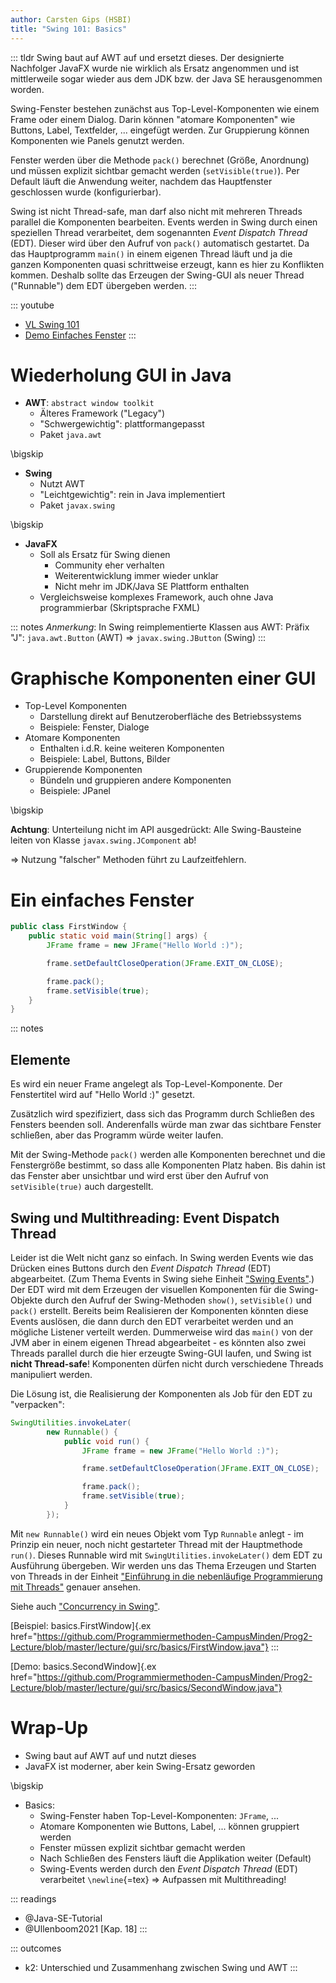 ```yaml
---
author: Carsten Gips (HSBI)
title: "Swing 101: Basics"
---
```


::: tldr
Swing baut auf AWT auf und ersetzt dieses. Der designierte Nachfolger JavaFX wurde
nie wirklich als Ersatz angenommen und ist mittlerweile sogar wieder aus dem JDK
bzw. der Java SE herausgenommen worden.

Swing-Fenster bestehen zunächst aus Top-Level-Komponenten wie einem Frame oder einem
Dialog. Darin können "atomare Komponenten" wie Buttons, Label, Textfelder, ...
eingefügt werden. Zur Gruppierung können Komponenten wie Panels genutzt werden.

Fenster werden über die Methode `pack()` berechnet (Größe, Anordnung) und müssen
explizit sichtbar gemacht werden (`setVisible(true)`). Per Default läuft die
Anwendung weiter, nachdem das Hauptfenster geschlossen wurde (konfigurierbar).

Swing ist nicht Thread-safe, man darf also nicht mit mehreren Threads parallel die
Komponenten bearbeiten. Events werden in Swing durch einen speziellen Thread
verarbeitet, dem sogenannten *Event Dispatch Thread* (EDT). Dieser wird über den
Aufruf von `pack()` automatisch gestartet. Da das Hauptprogramm `main()` in einem
eigenen Thread läuft und ja die ganzen Komponenten quasi schrittweise erzeugt, kann
es hier zu Konflikten kommen. Deshalb sollte das Erzeugen der Swing-GUI als neuer
Thread ("Runnable") dem EDT übergeben werden.
:::

::: youtube
-   [VL Swing 101](https://youtu.be/ynwu6LuSLgQ)
-   [Demo Einfaches Fenster](https://youtu.be/L3Y2mB7-jRQ)
:::

# Wiederholung GUI in Java

-   **AWT**: `abstract window toolkit`
    -   Älteres Framework ("Legacy")
    -   "Schwergewichtig": plattformangepasst
    -   Paket `java.awt`

\bigskip

-   **Swing**
    -   Nutzt AWT
    -   "Leichtgewichtig": rein in Java implementiert
    -   Paket `javax.swing`

\bigskip

-   **JavaFX**
    -   Soll als Ersatz für Swing dienen
        -   Community eher verhalten
        -   Weiterentwicklung immer wieder unklar
        -   Nicht mehr im JDK/Java SE Plattform enthalten
    -   Vergleichsweise komplexes Framework, auch ohne Java programmierbar
        (Skriptsprache FXML)

::: notes
*Anmerkung*: In Swing reimplementierte Klassen aus AWT: Präfix "J":
`java.awt.Button` (AWT) =\> `javax.swing.JButton` (Swing)
:::

# Graphische Komponenten einer GUI

-   Top-Level Komponenten
    -   Darstellung direkt auf Benutzeroberfläche des Betriebssystems
    -   Beispiele: Fenster, Dialoge
-   Atomare Komponenten
    -   Enthalten i.d.R. keine weiteren Komponenten
    -   Beispiele: Label, Buttons, Bilder
-   Gruppierende Komponenten
    -   Bündeln und gruppieren andere Komponenten
    -   Beispiele: JPanel

\bigskip

**Achtung**: Unterteilung nicht im API ausgedrückt: Alle Swing-Bausteine leiten von
Klasse `javax.swing.JComponent` ab!

=\> Nutzung "falscher" Methoden führt zu Laufzeitfehlern.

# Ein einfaches Fenster

``` java
public class FirstWindow {
    public static void main(String[] args) {
        JFrame frame = new JFrame("Hello World :)");

        frame.setDefaultCloseOperation(JFrame.EXIT_ON_CLOSE);

        frame.pack();
        frame.setVisible(true);
    }
}
```

::: notes
## Elemente

Es wird ein neuer Frame angelegt als Top-Level-Komponente. Der Fenstertitel wird auf
"Hello World :)" gesetzt.

Zusätzlich wird spezifiziert, dass sich das Programm durch Schließen des Fensters
beenden soll. Anderenfalls würde man zwar das sichtbare Fenster schließen, aber das
Programm würde weiter laufen.

Mit der Swing-Methode `pack()` werden alle Komponenten berechnet und die
Fenstergröße bestimmt, so dass alle Komponenten Platz haben. Bis dahin ist das
Fenster aber unsichtbar und wird erst über den Aufruf von `setVisible(true)` auch
dargestellt.

## Swing und Multithreading: Event Dispatch Thread

Leider ist die Welt nicht ganz so einfach. In Swing werden Events wie das Drücken
eines Buttons durch den *Event Dispatch Thread* (EDT) abgearbeitet. (Zum Thema
Events in Swing siehe Einheit ["Swing Events"](events.md).) Der EDT wird mit dem
Erzeugen der visuellen Komponenten für die Swing-Objekte durch den Aufruf der
Swing-Methoden `show()`, `setVisible()` und `pack()` erstellt. Bereits beim
Realisieren der Komponenten könnten diese Events auslösen, die dann durch den EDT
verarbeitet werden und an mögliche Listener verteilt werden. Dummerweise wird das
`main()` von der JVM aber in einem eigenen Thread abgearbeitet - es könnten also
zwei Threads parallel durch die hier erzeugte Swing-GUI laufen, und Swing ist
**nicht Thread-safe**! Komponenten dürfen nicht durch verschiedene Threads
manipuliert werden.

Die Lösung ist, die Realisierung der Komponenten als Job für den EDT zu "verpacken":

``` java
SwingUtilities.invokeLater(
        new Runnable() {
            public void run() {
                JFrame frame = new JFrame("Hello World :)");

                frame.setDefaultCloseOperation(JFrame.EXIT_ON_CLOSE);

                frame.pack();
                frame.setVisible(true);
            }
        });
```

Mit `new Runnable()` wird ein neues Objekt vom Typ `Runnable` anlegt - im Prinzip
ein neuer, noch nicht gestarteter Thread mit der Hauptmethode `run()`. Dieses
Runnable wird mit `SwingUtilities.invokeLater()` dem EDT zu Ausführung übergeben.
Wir werden uns das Thema Erzeugen und Starten von Threads in der Einheit
["Einführung in die nebenläufige Programmierung mit
Threads"](../java-classic/threads-intro.md) genauer ansehen.

Siehe auch ["Concurrency in
Swing"](https://docs.oracle.com/javase/tutorial/uiswing/concurrency/index.html).

[Beispiel: basics.FirstWindow]{.ex
href="https://github.com/Programmiermethoden-CampusMinden/Prog2-Lecture/blob/master/lecture/gui/src/basics/FirstWindow.java"}
:::

[Demo: basics.SecondWindow]{.ex
href="https://github.com/Programmiermethoden-CampusMinden/Prog2-Lecture/blob/master/lecture/gui/src/basics/SecondWindow.java"}

# Wrap-Up

-   Swing baut auf AWT auf und nutzt dieses
-   JavaFX ist moderner, aber kein Swing-Ersatz geworden

\bigskip

-   Basics:
    -   Swing-Fenster haben Top-Level-Komponenten: `JFrame`, ...
    -   Atomare Komponenten wie Buttons, Label, ... können gruppiert werden
    -   Fenster müssen explizit sichtbar gemacht werden
    -   Nach Schließen des Fensters läuft die Applikation weiter (Default)
    -   Swing-Events werden durch den *Event Dispatch Thread* (EDT) verarbeitet
        `\newline`{=tex} =\> Aufpassen mit Multithreading!

::: readings
-   @Java-SE-Tutorial
-   @Ullenboom2021 [Kap. 18]
:::

::: outcomes
-   k2: Unterschied und Zusammenhang zwischen Swing und AWT
:::
